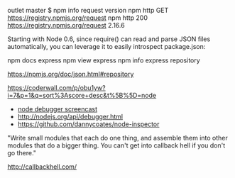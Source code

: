 outlet master $ npm info request version
npm http GET https://registry.npmjs.org/request
npm http 200 https://registry.npmjs.org/request
2.16.6


Starting with Node 0.6, since require() can read and parse JSON files automatically, you can leverage it to easily introspect package.json:


npm docs express
npm view express
npm info express repository

https://npmjs.org/doc/json.html#repository

https://coderwall.com/p/obu1yw?i=7&p=1&q=sort%3Ascore+desc&t%5B%5D=node


- [node debugger screencast](https://vimeo.com/19465332)
- http://nodejs.org/api/debugger.html
- https://github.com/dannycoates/node-inspector


"Write small modules that each do one thing, and assemble them into other modules that do a bigger thing. You can't get into callback hell if you don't go there."

http://callbackhell.com/